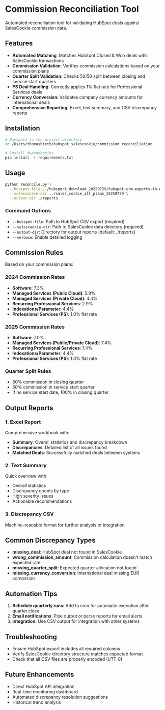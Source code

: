 # Commission Reconciliation Tool

Automated reconciliation tool for validating HubSpot deals against SalesCookie commission data.

## Features

- **Automated Matching**: Matches HubSpot Closed & Won deals with SalesCookie transactions
- **Commission Validation**: Verifies commission calculations based on your commission plans
- **Quarter Split Validation**: Checks 50/50 split between closing and service start quarters
- **PS Deal Handling**: Correctly applies 1% flat rate for Professional Services deals
- **Currency Conversion**: Validates company currency amounts for international deals
- **Comprehensive Reporting**: Excel, text summary, and CSV discrepancy reports

## Installation

```bash
# Navigate to the project directory
cd /Users/thomasbieth/hubspot_salescookie/commission_reconciliation

# Install dependencies
pip install -r requirements.txt
```

## Usage

```bash
python reconcile.py \
  --hubspot-file ../hubsport_download_20250729/hubspot-crm-exports-tb-deals-2025-07-29.csv \
  --salescookie-dir ../sales_cookie_all_plans_20250729 \
  --output-dir ./reports
```

### Command Options

- `--hubspot-file`: Path to HubSpot CSV export (required)
- `--salescookie-dir`: Path to SalesCookie data directory (required)
- `--output-dir`: Directory for output reports (default: ./reports)
- `--verbose`: Enable detailed logging

## Commission Rules

Based on your commission plans:

### 2024 Commission Rates
- **Software**: 7.3%
- **Managed Services (Public Cloud)**: 5.9%
- **Managed Services (Private Cloud)**: 4.4%
- **Recurring Professional Services**: 2.9%
- **Indexations/Parameter**: 4.4%
- **Professional Services (PS)**: 1.0% flat rate

### 2025 Commission Rates
- **Software**: 7.0%
- **Managed Services (Public/Private Cloud)**: 7.4%
- **Recurring Professional Services**: 7.4%
- **Indexations/Parameter**: 4.4%
- **Professional Services (PS)**: 1.0% flat rate

### Quarter Split Rules
- 50% commission in closing quarter
- 50% commission in service start quarter
- If no service start date, 100% in closing quarter

## Output Reports

### 1. Excel Report
Comprehensive workbook with:
- **Summary**: Overall statistics and discrepancy breakdown
- **Discrepancies**: Detailed list of all issues found
- **Matched Deals**: Successfully matched deals between systems

### 2. Text Summary
Quick overview with:
- Overall statistics
- Discrepancy counts by type
- High severity issues
- Actionable recommendations

### 3. Discrepancy CSV
Machine-readable format for further analysis or integration

## Common Discrepancy Types

- **missing_deal**: HubSpot deal not found in SalesCookie
- **wrong_commission_amount**: Commission calculation doesn't match expected rate
- **missing_quarter_split**: Expected quarter allocation not found
- **missing_currency_conversion**: International deal missing EUR conversion

## Automation Tips

1. **Schedule quarterly runs**: Add to cron for automatic execution after quarter close
2. **Email notifications**: Pipe output or parse reports for email alerts
3. **Integration**: Use CSV output for integration with other systems

## Troubleshooting

- Ensure HubSpot export includes all required columns
- Verify SalesCookie directory structure matches expected format
- Check that all CSV files are properly encoded (UTF-8)

## Future Enhancements

- Direct HubSpot API integration
- Real-time monitoring dashboard
- Automated discrepancy resolution suggestions
- Historical trend analysis